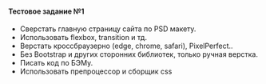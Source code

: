 ﻿#### **Тестовое задание №1**

- Сверстать главную страницу сайта по PSD макету.
- Использовать flexbox, transition и тд.
- Верстать кроссбраузерно (edge, chrome, safari), PixelPerfect..
- Без Bootstrap и других сторонних библиотек, только ручная верстка.
- Писать код по БЭМу.
- Использовать препроцессор и сборщик css
